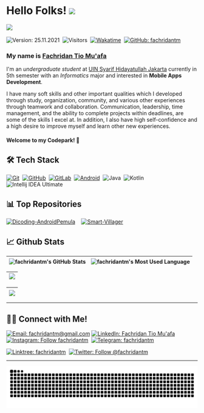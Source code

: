 # Hello Folks! [<img src="https://media.giphy.com/media/hvRJCLFzcasrR4ia7z/giphy.gif" width="25px">](https://fachridantm.github.io/)

<img src="https://raw.githubusercontent.com/Asmit2952/Asmit2952/master/src/header_.png?token=ATQS65TR7ETTG5RLJUDIDBLBN34HE">

![Version: 25.11.2021](https://img.shields.io/badge/version-25.11.2021-informational)&nbsp;
![Visitors](https://visitor-badge.glitch.me/badge?page_id=fachridantm)&nbsp;
[![Wakatime](https://wakatime.com/badge/user/86dab614-3d73-414f-ac95-9d23f118db89.svg)](https://wakatime.com/@fachridantm)&nbsp;
[![GitHub: fachridantm](https://img.shields.io/github/followers/fachridantm?label=follow&style=social)](https://github.com/fachridantm)&nbsp;

### My name is [Fachridan Tio Mu'afa](https://fachridantm.github.io/)
I'm an _undergraduate student_ at [UIN Syarif Hidayatullah Jakarta](https://www.uinjkt.ac.id/) currently in 5th semester with an _Informatics_ major and interested in **Mobile Apps Development**.  

I have many soft skills and other important qualities which I developed through study, organization, community, and various other experiences through teamwork and collaboration. Communication, leadership, time management, and the ability to complete projects within deadlines, are some of the skills I excel at. In addition, I also have high self-confidence and a high desire to improve myself and learn other new experiences.  

#### Welcome to my Codepark! 🏡

## 🛠 Tech Stack
  [![Git](https://img.shields.io/badge/Git-%23F05033.svg?style=flat&logo=git&logoColor=white)](https://git-scm.com/)&nbsp;
  [![GitHub](https://img.shields.io/badge/-GitHub-05122A?style=flat&logo=github)](https://github.com/fachridantm/)&nbsp;
  [![GitLab](https://img.shields.io/badge/-GitLab-%23fc6d26?style=flat&logo=gitlab&logoColor=white)](https://gitlab.com/fachridantm/)&nbsp;
  [![Android](https://img.shields.io/badge/Android-3DDC84?style=flat&logo=android&logoColor=white)](https://developers.google.com/profile/u/103666064181095934220)&nbsp;
  ![Java](https://img.shields.io/badge/Java-%23ED8B00.svg?style=flat&logo=java&logoColor=white)&nbsp;
  ![Kotlin](https://img.shields.io/badge/Kotlin-%230095D5.svg?style=flat&logo=kotlin&logoColor=white)&nbsp;
  ![Intellij IDEA Ultimate](https://img.shields.io/badge/IntelliJ%20IDEA%20Ultimate-000000.svg?style=flat&logo=intellij-idea&logoColor=white)&nbsp;

## 📊 Top Repositories
[![Dicoding-AndroidPemula](https://github-readme-stats.vercel.app/api/pin/?username=fachridantm&repo=Dicoding-AndroidPemula&show_icons=true&theme=radical)](https://github.com/fachridantm/Dicoding-AndroidPemula) &nbsp;&nbsp; [![Smart-Villager](https://github-readme-stats.vercel.app/api/pin/?username=fachridantm&repo=Smart-Villager&show_icons=true&theme=radical)](https://github.com/fachridantm/Smart-Villager)

## 📈 Github Stats
  
| <img align="center" width="320px" src="https://github-readme-stats-eight-theta.vercel.app/api?username=fachridantm&show_icons=true&hide_border=true&theme=radical&include_all_commits=true&count_private=true" alt="fachridantm's GitHub Stats"> | <img align="center" width="295px" src="https://github-readme-stats-eight-theta.vercel.app/api/top-langs/?username=fachridantm&langs_count=8&layout=compact&hide_border=true&theme=radical" alt="fachridantm's Most Used Language">
| ------------- | ------------- |  

| <img width="640px" src="https://github-readme-streak-stats.herokuapp.com/?user=fachridantm&hide_border=true&theme=radical">
| ------------- |

| [<img align="center" width="640px" src="https://github-readme-stats.vercel.app/api/wakatime?username=fachridantm&layout=compact&hide_border=true&theme=radical">](https://wakatime.com/@fachridantm)
| ------------- |

---

<!-- ![Fachridantm's GitHub activity graph](https://activity-graph.herokuapp.com/graph?username=fachridantm&hide_border=true&theme=redical) -->

## 🤝🏻 Connect with Me!

[![Email: fachridantm@gmail.com](https://img.shields.io/badge/-fachridantm@gmail.com-D14836?style=flat&logo=Gmail&logoColor=white)](mailto:fachridantm@gmail.com)
[![LinkedIn: Fachridan Tio Mu'afa](https://img.shields.io/badge/-Fachridan%20Tio%20Mu%27afa-blue?style=flat&logo=Linkedin&logoColor=white&link=https://www.linkedin.com/in/fachridantm/)](https://www.linkedin.com/in/fachridantm/)&nbsp;
[![Instagram: Follow fachridantm](https://img.shields.io/badge/-@fachridantm-E4405F?style=flat&logo=Instagram&logoColor=white)](https://www.instagram.com/fachridantm)&nbsp;
[![Telegram: fachridantm](https://img.shields.io/badge/-fachridantm-grey?style=flat&logo=Telegram&logoColor=white&link=https://t.me/fachridantm)](https://t.me/fachridantm)&nbsp;
<!-- [![Google Developer Profile: fachridantm](https://img.shields.io/badge/-fachridantm-grey?style=flat&logo=&logoColor=white&link=https://g.dev/fachridantm)](https://g.dev/fachridantm)&nbsp; -->
[![Linktree: fachridantm](https://img.shields.io/badge/-@fachridantm-%2300d15b?style=flat&logo=Linktree&logoColor=white&link=https://linktr.ee/fachridantm)](https://linktr.ee/fachridantm)&nbsp;
[![Twitter: Follow @fachridantm](https://img.shields.io/twitter/follow/fachridantm?style=social)](https://twitter.com/fachridantm)

---

<img align="center" src="https://github.com/fachridantm/fachridantm/blob/output/github-contribution-grid-snake.svg" alt="Snake">
